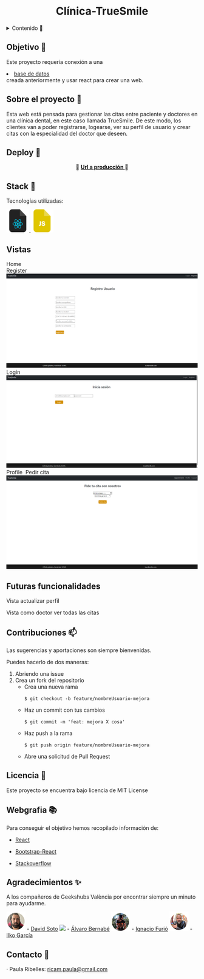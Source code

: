 <h1 align="center"> Clínica-TrueSmile </h1>

<details>
  <summary>Contenido 📝</summary>
  <ol>
    <li><a href="#objetivo">Objetivo</a></li>
    <li><a href="#sobre-el-proyecto">Sobre el proyecto</a></li>
    <li><a href="#deploy">Deploy</a></li>
    <li><a href="#stack">Stack</a></li>
    <li><a href="#futuras-funcionalidades">Futuras funcionalidades</a></li>
    <li><a href="#licencia">Licencia</a></li>
    <li><a href="#webgrafia">Webgrafia</a></li>
    <li><a href="#desarrollo">Desarrollo</a></li>
    <li><a href="#agradecimientos">Agradecimientos</a></li>
    <li><a href="#contacto">Contacto</a></li>
  </ol>
</details>

## Objetivo 🎯
Este proyecto requería conexión a una <li><a href="https://github.com/PaulaRibelles/Clinica-TrueSmile">base de datos</a></li> creada anteriormente y usar react para crear una web.

## Sobre el proyecto 🔎
Esta web está pensada para gestionar las citas entre paciente y doctores en una clínica dental, en este caso llamada TrueSmile. De este modo, los clientes van a poder registrarse, logearse, ver su perfil de usuario y crear citas con la especialidad del doctor que deseen. 
  
## Deploy 🚀
<div align="center">
   🚀 <a href="https://geekshubs-fsd-clinica-react-15032023.vercel.app/"><strong>Url a producción </strong></a>🚀
</div>

## Stack :paperclip:

Tecnologías utilizadas:

<div>
<a href="https://react.dev/">
    <img src= "./src/img/react-file.png" width="60"/>
</a>

</a>
<a href="https://developer.mozilla.org/es/docs/Web/JavaScript">
    <img src= "./src/img/js-file.png" width="60"/>
</a>
 </div>

## Vistas
Home
<img src="">  
Register
<img src="./src/img/captura-register.png">
Login
<img src="./src/img/captura-login.png">
Profile
<img src="">
Pedir cita
<img src="./src/img/captura-pedir-cita.png">

## Futuras funcionalidades
<p>Vista actualizar perfil </p>
<p>Vista como doctor ver todas las citas</p>

## Contribuciones :mailbox:
Las sugerencias y aportaciones son siempre bienvenidas.  

Puedes hacerlo de dos maneras:

1. Abriendo una issue
2. Crea un fork del repositorio
    - Crea una nueva rama  
        ```
        $ git checkout -b feature/nombreUsuario-mejora
        ```
    - Haz un commit con tus cambios 
        ```
        $ git commit -m 'feat: mejora X cosa'
        ```
    - Haz push a la rama 
        ```
        $ git push origin feature/nombreUsuario-mejora
        ```
    - Abre una solicitud de Pull Request

## Licencia :scroll:
Este proyecto se encuentra bajo licencia de MIT License

## Webgrafia :books:
Para conseguir el objetivo hemos recopilado información de:

- <a href="https://react.dev/">React</a>

- <a href="https://react.dev/">Bootstrap-React</a>

- <a href="https://stackoverflow.com">Stackoverflow</a>

## Agradecimientos :sparkles:

 A los compañeros de Geekshubs València por encontrar siempre un minuto para ayudarme. 

<div>
<img src= "./src/img/profile-david-soto.png" width="50"/>
- <a href="https://github.com/s0usaa">David Soto</a>

<img src= "./src/img/profile-alvaro-bernabe.png.png" width="50"/>
- <a href="https://github.com/alvarito101093/">Álvaro Bernabé</a>

<img src= "./src/img/profile-ignacio-furio.png" width="50"/>
- <a href="https://github.com/IgnacioFurio">Ignacio Furió</a>

<img src= "./src/img/profile-ilko-garcia.png" width="50"/>
- <a href="https://github.com/ilkogarcia">Ilko García</a>

</div>

## Contacto :email:

· Paula Ribelles: ricam.paula@gmail.com